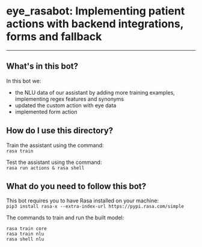 # eye_rasabot: Implementing patient actions with backend integrations, forms and fallback

---
## What's in this bot?

In this bot we:
- the NLU data of our assistant by adding more training examples, implementing regex features and synonyms
- updated the custom action with eye data
- implemented form action

## How do I use this directory?
Train the assistant using the command:  
`rasa train`

Test the assistant using the command:  
`rasa run actions & rasa shell`

## What do you need to follow this bot?

This bot requires you to have Rasa installed on your machine:  
```pip3 install rasa-x --extra-index-url https://pypi.rasa.com/simple```

The commands to train and run the built model:  
```
rasa train core
rasa train nlu
rasa shell nlu
```
